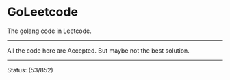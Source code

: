 # GoLeetcode
The golang code in Leetcode.

-----

All the code here are Accepted. But maybe not the best solution.

-----
Status: (53/852)
